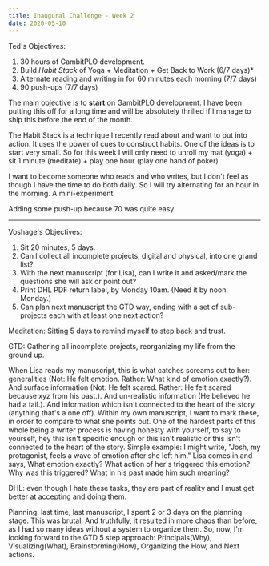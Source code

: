 ```yaml
---
title: Inaugural Challenge - Week 2
date: 2020-05-10
---
```


Ted's Objectives:
1. 30 hours of GambitPLO development.
2. Build _Habit Stack_ of Yoga + Meditation + Get Back to Work (6/7 days)*
3. Alternate reading and writing in for 60 minutes each morning (7/7 days)
4. 90 push-ups (7/7 days)

The main objective is to **start** on GambitPLO development. I have been putting this off for a long time and will be absolutely thrilled if I manage to ship this before the end of the month.

The Habit Stack is a technique I recently read about and want to put into action. It uses the power of cues to construct habits. One of the ideas is to start very small. So for this week I will only need to unroll my mat (yoga) + sit 1 minute (meditate) + play one hour (play one hand of poker).

I want to become someone who reads and who writes, but I don't feel as though I have the time to do both daily. So I will try alternating for an hour in the morning. A mini-experiment.

Adding some push-up because 70 was quite easy.

<hr />

Voshage's Objectives:

1. Sit 20 minutes, 5 days.
2. Can I collect all incomplete projects, digital and physical, into one grand list?
3. With the next manuscript (for Lisa), can I write it and asked/mark the questions she will ask or point out?
4. Print DHL PDF return label, by Monday 10am. (Need it by noon, Monday.)
5. Can plan next manuscript the GTD way, ending with a set of sub-projects each with at least one next action?

Meditation: Sitting 5 days to remind myself to step back and trust.

GTD: Gathering all incomplete projects, reorganizing my life from the ground up.

When Lisa reads my manuscript, this is what catches screams out to her: generalities (Not: He felt emotion. Rather: What kind of emotion exactly?). And surface information (Not: He felt scared. Rather: He felt scared because xyz from his past.). And un-realistic information (He believed he had a tail.). And information which isn't connected to the heart of the story (anything that's a one off).
Within my own manuscript, I want to mark these, in order to compare to what she points out. One of the hardest parts of this whole being a writer process is having honesty with yourself, to say to yourself, hey this isn't specific enough or this isn't realistic or this isn't connected to the heart of the story.
Simple example: I might write, "Josh, my protagonist, feels a wave of emotion after she left him." Lisa comes in and says, What emotion exactly? What action of her's triggered this emotion? Why was this triggered? What in his past made him such meaning?

DHL: even though I hate these tasks, they are part of reality and I must get better at accepting and doing them.

Planning: last time, last manuscript, I spent 2 or 3 days on the planning stage. This was brutal. And truthfully, it resulted in more chaos than before, as I had so many ideas without a system to organize them. So, now, I'm looking forward to the GTD 5 step approach: Principals(Why), Visualizing(What), Brainstorming(How), Organizing the How, and Next actions.
